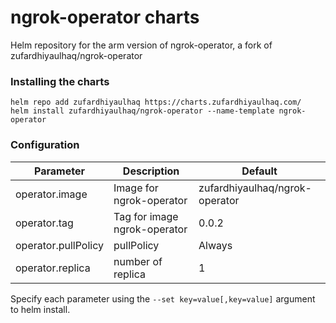 # ngrok-operator charts
Helm repository for the arm version of ngrok-operator, a fork of zufardhiyaulhaq/ngrok-operator

### Installing the charts
```
helm repo add zufardhiyaulhaq https://charts.zufardhiyaulhaq.com/
helm install zufardhiyaulhaq/ngrok-operator --name-template ngrok-operator
```

### Configuration

| Parameter | Description | Default |
|-|-| -|
| operator.image | Image for ngrok-operator | zufardhiyaulhaq/ngrok-operator |
| operator.tag | Tag for image ngrok-operator | 0.0.2 |
| operator.pullPolicy | pullPolicy | Always |
| operator.replica | number of replica | 1 |

Specify each parameter using the `--set key=value[,key=value]` argument to helm install.
